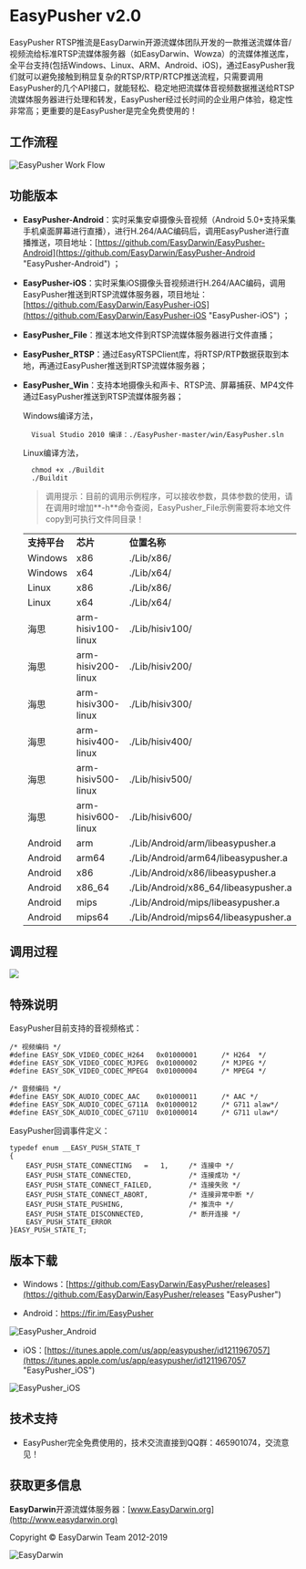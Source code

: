 # EasyPusher v2.0

EasyPusher RTSP推流是EasyDarwin开源流媒体团队开发的一款推送流媒体音/视频流给标准RTSP流媒体服务器（如EasyDarwin、Wowza）的流媒体推送库，全平台支持(包括Windows、Linux、ARM、Android、iOS)，通过EasyPusher我们就可以避免接触到稍显复杂的RTSP/RTP/RTCP推送流程，只需要调用EasyPusher的几个API接口，就能轻松、稳定地把流媒体音视频数据推送给RTSP流媒体服务器进行处理和转发，EasyPusher经过长时间的企业用户体验，稳定性非常高；更重要的是EasyPusher是完全免费使用的！

## 工作流程

![EasyPusher Work Flow](http://www.easydarwin.org/github/images/easypusher/easypusher_android_workfolw.png?20190415)


## 功能版本

- **EasyPusher-Android**：实时采集安卓摄像头音视频（Android 5.0+支持采集手机桌面屏幕进行直播），进行H.264/AAC编码后，调用EasyPusher进行直播推送，项目地址：[https://github.com/EasyDarwin/EasyPusher-Android](https://github.com/EasyDarwin/EasyPusher-Android "EasyPusher-Android") ；

- **EasyPusher-iOS**：实时采集iOS摄像头音视频进行H.264/AAC编码，调用EasyPusher推送到RTSP流媒体服务器，项目地址：[https://github.com/EasyDarwin/EasyPusher-iOS](https://github.com/EasyDarwin/EasyPusher-iOS "EasyPusher-iOS") ；

- **EasyPusher_File**：推送本地文件到RTSP流媒体服务器进行文件直播；

- **EasyPusher_RTSP**：通过EasyRTSPClient库，将RTSP/RTP数据获取到本地，再通过EasyPusher推送到RTSP流媒体服务器；

- **EasyPusher_Win**：支持本地摄像头和声卡、RTSP流、屏幕捕获、MP4文件通过EasyPusher推送到RTSP流媒体服务器；


	Windows编译方法，

    	Visual Studio 2010 编译：./EasyPusher-master/win/EasyPusher.sln

	Linux编译方法，
		
		chmod +x ./Buildit
		./Buildit

	> 调用提示：目前的调用示例程序，可以接收参数，具体参数的使用，请在调用时增加**-h**命令查阅，EasyPusher_File示例需要将本地文件copy到可执行文件同目录！


	<table>
	<tr><td><b>支持平台</b></td><td><b>芯片</b></td><td><b>位置名称</b></td></tr>
	<tr><td>Windows</td><td>x86</td><td>./Lib/x86/</td></tr>
	<tr><td>Windows</td><td>x64</td><td>./Lib/x64/</td></tr>
	<tr><td>Linux</td><td>x86</td><td>./Lib/x86/</td></tr>
	<tr><td>Linux</td><td>x64</td><td>./Lib/x64/</td></tr>
	<tr><td>海思</td><td>arm-hisiv100-linux</td><td>./Lib/hisiv100/</td></tr>
	<tr><td>海思</td><td>arm-hisiv200-linux</td><td>./Lib/hisiv200/</td></tr>
	<tr><td>海思</td><td>arm-hisiv300-linux</td><td>./Lib/hisiv300/</td></tr>
	<tr><td>海思</td><td>arm-hisiv400-linux</td><td>./Lib/hisiv400/</td></tr>
	<tr><td>海思</td><td>arm-hisiv500-linux</td><td>./Lib/hisiv500/</td></tr>
	<tr><td>海思</td><td>arm-hisiv600-linux</td><td>./Lib/hisiv600/</td></tr>
	<tr><td>Android</td><td>arm</td><td>./Lib/Android/arm/libeasypusher.a</td></tr>
	<tr><td>Android</td><td>arm64</td><td>./Lib/Android/arm64/libeasypusher.a</td></tr>
	<tr><td>Android</td><td>x86</td><td>./Lib/Android/x86/libeasypusher.a</td></tr>
	<tr><td>Android</td><td>x86_64</td><td>./Lib/Android/x86_64/libeasypusher.a</td></tr>
	<tr><td>Android</td><td>mips</td><td>./Lib/Android/mips/libeasypusher.a</td></tr>
	<tr><td>Android</td><td>mips64</td><td>./Lib/Android/mips64/libeasypusher.a</td></tr>
	</table>


## 调用过程 ##
![](http://www.easydarwin.org/skin/easydarwin/images/easypusher20190415.gif)


## 特殊说明 ##
EasyPusher目前支持的音视频格式：

	/* 视频编码 */
	#define EASY_SDK_VIDEO_CODEC_H264	0x01000001		/* H264  */
	#define	EASY_SDK_VIDEO_CODEC_MJPEG	0x01000002		/* MJPEG */
	#define	EASY_SDK_VIDEO_CODEC_MPEG4	0x01000004		/* MPEG4 */
	
	/* 音频编码 */
	#define EASY_SDK_AUDIO_CODEC_AAC	0x01000011		/* AAC */
	#define EASY_SDK_AUDIO_CODEC_G711A	0x01000012		/* G711 alaw*/
	#define EASY_SDK_AUDIO_CODEC_G711U	0x01000014		/* G711 ulaw*/

EasyPusher回调事件定义：

	typedef enum __EASY_PUSH_STATE_T
	{
	    EASY_PUSH_STATE_CONNECTING   =   1,     /* 连接中 */
	    EASY_PUSH_STATE_CONNECTED,              /* 连接成功 */
	    EASY_PUSH_STATE_CONNECT_FAILED,         /* 连接失败 */
	    EASY_PUSH_STATE_CONNECT_ABORT,          /* 连接异常中断 */
	    EASY_PUSH_STATE_PUSHING,                /* 推流中 */
	    EASY_PUSH_STATE_DISCONNECTED,           /* 断开连接 */
	    EASY_PUSH_STATE_ERROR
	}EASY_PUSH_STATE_T;


## 版本下载 ##

- Windows：[https://github.com/EasyDarwin/EasyPusher/releases](https://github.com/EasyDarwin/EasyPusher/releases "EasyPusher")

- Android：[https://fir.im/EasyPusher ](https://fir.im/EasyPusher "EasyPusher_Android")

![EasyPusher_Android](http://www.easydarwin.org/skin/bs/images/app/EasyPusher_AN.png)

- iOS：[https://itunes.apple.com/us/app/easypusher/id1211967057](https://itunes.apple.com/us/app/easypusher/id1211967057 "EasyPusher_iOS")

![EasyPusher_iOS](http://www.easydarwin.org/skin/bs/images/app/EasyPusher_iOS.png)


## 技术支持 ##

- EasyPusher完全免费使用的，技术交流直接到QQ群：465901074，交流意见！


## 获取更多信息 ##

**EasyDarwin**开源流媒体服务器：[www.EasyDarwin.org](http://www.easydarwin.org)

Copyright &copy; EasyDarwin Team 2012-2019

![EasyDarwin](http://www.easydarwin.org/skin/easydarwin/images/wx_qrcode.jpg)

